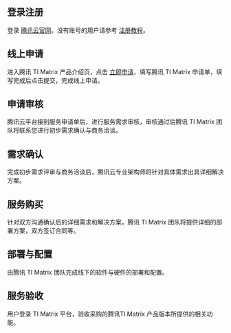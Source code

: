 ## 登录注册

登录 [腾讯云官网](https://cloud.tencent.com/)。没有账号的用户请参考 [注册教程](https://cloud.tencent.com/document/product/378/17985)。

## 线上申请

进入腾讯 TI Matrix 产品介绍页，点击 [立即申请](https://cloud.tencent.com/apply/p/wb0rypfnsbi)，填写腾讯 TI Matrix 申请单，填写完成后点击提交，完成线上申请。

## 申请审核

腾讯云平台接到服务申请单后，进行服务需求审核，审核通过后腾讯 TI Matrix 团队将联系您进行初步需求确认与商务洽谈。

## 需求确认

完成初步需求评审与商务洽谈后，腾讯云专业架构师将针对具体需求出具详细解决方案。

## 服务购买

针对双方沟通确认后的详细需求和解决方案，腾讯 TI Matrix 团队将提供详细的部署方案，双方签订合同等。

## 部署与配置

由腾讯 TI Matrix 团队完成线下的软件与硬件的部署和配置。

## 服务验收

用户登录 TI Matrix 平台，验收采购的腾讯TI Matrix 产品版本所提供的相关功能。
